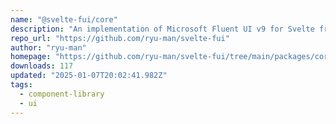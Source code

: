 ```yaml
---
name: "@svelte-fui/core"
description: "An implementation of Microsoft Fluent UI v9 for Svelte framework"
repo_url: "https://github.com/ryu-man/svelte-fui"
author: "ryu-man"
homepage: "https://github.com/ryu-man/svelte-fui/tree/main/packages/core#readme"
downloads: 117
updated: "2025-01-07T20:02:41.982Z"
tags: 
  - component-library
  - ui
---
```

